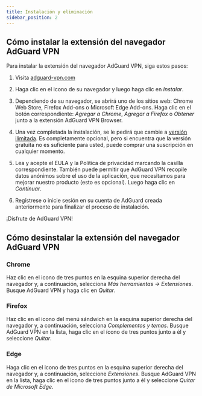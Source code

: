 ```yaml
---
title: Instalación y eliminación
sidebar_position: 2
---
```


## Cómo instalar la extensión del navegador AdGuard VPN

Para instalar la extensión del navegador AdGuard VPN, siga estos pasos:

1. Visita [adguard-vpn.com](https://adguard-vpn.com/browser-extension/overview.html)

2. Haga clic en el icono de su navegador y luego haga clic en *Instalar*.

3. Dependiendo de su navegador, se abrirá uno de los sitios web: Chrome Web Store, Firefox Add-ons o Microsoft Edge Add-ons. Haga clic en el botón correspondiente: *Agregar a Chrome*, *Agregar a Firefox* o *Obtener* junto a la extensión AdGuard VPN Browser.

4. Una vez completada la instalación, se le pedirá que cambie a [versión ilimitada](https://adguard-vpn.com/thankyou.html). Es completamente opcional, pero si encuentra que la versión gratuita no es suficiente para usted, puede comprar una suscripción [](/general/subscription.md) en cualquier momento.

4. Lea y acepte el EULA y la Política de privacidad marcando la casilla correspondiente. También puede permitir que AdGuard VPN recopile datos anónimos sobre el uso de la aplicación, que necesitamos para mejorar nuestro producto (esto es opcional). Luego haga clic en *Continuar*.

5. Regístrese o inicie sesión en su cuenta de AdGuard creada anteriormente para finalizar el proceso de instalación.

¡Disfrute de AdGuard VPN!

## Cómo desinstalar la extensión del navegador AdGuard VPN

### Chrome

Haz clic en el icono de tres puntos en la esquina superior derecha del navegador y, a continuación, selecciona *Más herramientas -> Extensiones*. Busque AdGuard VPN y haga clic en *Quitar*.

### Firefox

Haz clic en el icono del menú sándwich en la esquina superior derecha del navegador y, a continuación, selecciona *Complementos y temas*. Busque AdGuard VPN en la lista, haga clic en el ícono de tres puntos junto a él y seleccione *Quitar*.

### Edge

Haga clic en el icono de tres puntos en la esquina superior derecha del navegador y, a continuación, seleccione *Extensiones*. Busque AdGuard VPN en la lista, haga clic en el icono de tres puntos junto a él y seleccione *Quitar de Microsoft Edge*.